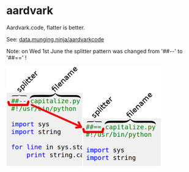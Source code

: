 # aardvark

Aardvark.code, flatter is better. 

See: [data.munging.ninja/aardvarkcode](http://data.munging.ninja/aardvarkcode)

Note: on Wed 1st June the splitter pattern was changed from '##--' to '##==' ! 

![](change1jun.png) 


